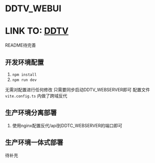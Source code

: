 # DDTV_WEBUI
# LINK TO: [DDTV](https://github.com/CHKZL/DDTV)

README待完善

## 开发环境配置

1. `npm install`
2. `npm run dev`

无需对配置进行任何修改 只需要同步启动DDTV_WEBSERVER即可 配置文件 `vite.config.ts` 内做了跨域反代

## 生产环境分离部署

1. 使用nginx配置反代/api到DDTC_WEBSERVER的端口即可

## 生产环境一体式部署

待补充
